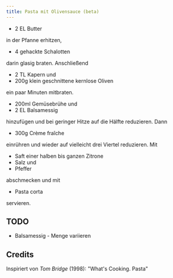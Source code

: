 ```yaml
---
title: Pasta mit Olivensauce (beta)
---
```

* 2 EL Butter

in der Pfanne erhitzen,

* 4 gehackte Schalotten

darin glasig braten. Anschließend

* 2 TL Kapern und
* 200g klein geschnittene kernlose Oliven

ein paar Minuten mitbraten.

* 200ml Gemüsebrühe und
* 2 EL Balsamessig

hinzufügen und bei geringer Hitze auf die Hälfte reduzieren. Dann

* 300g Crème fraîche

einrühren und wieder auf vielleicht drei Viertel reduzieren. Mit

* Saft einer halben bis ganzen Zitrone
* Salz und
* Pfeffer

abschmecken und mit

* Pasta corta

servieren.

## TODO
* Balsamessig - Menge variieren

## Credits

Inspiriert von _Tom Bridge_ (1998): "What's Cooking. Pasta"
